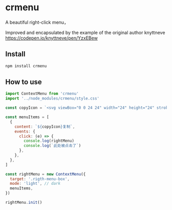# crmenu
A beautiful right-click menu，

Improved and encapsulated by the example of the original author knyttneve
https://codepen.io/knyttneve/pen/YzxEBew

## Install

```bash
npm install crmenu
```

## How to use

```js
import ContextMenu from 'crmenu'
import '../node_modules/crmenu/style.css'

const copyIcon = `<svg viewBox="0 0 24 24" width="24" height="24" stroke="currentColor" stroke-width="2" fill="none" stroke-linecap="round" stroke-linejoin="round" class="css-i6dzq1"><rect x="9" y="9" width="13" height="13" rx="2" ry="2"></rect><path d="M5 15H4a2 2 0 0 1-2-2V4a2 2 0 0 1 2-2h9a2 2 0 0 1 2 2v1"></path></svg>`

const menuItems = [
  {
    content: `${copyIcon}复制`,
    events: {
      click: (e) => {
        console.log(rightMenu)
        console.log(`此处被点击了`)
      },
    },
  },
]

const rightMenu = new ContextMenu({
  target: '.rigth-menu-box',
  mode: 'light', // dark
  menuItems,
})

rightMenu.init()

```
